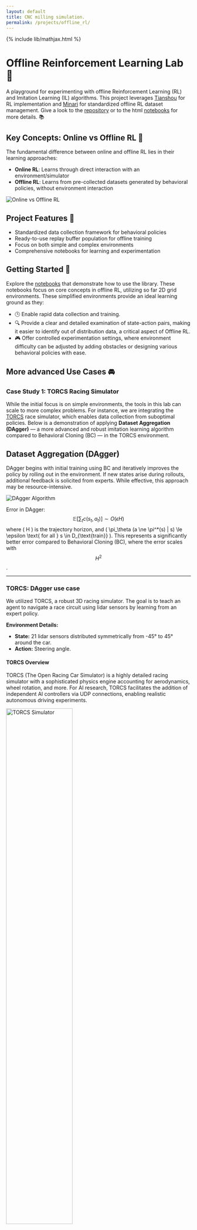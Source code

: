 ```yaml
---
layout: default
title: CNC milling simulation. 
permalink: /projects/offline_rl/
---
```

{% include lib/mathjax.html %}

# Offline Reinforcement Learning Lab 🚀

A playground for experimenting with offline Reinforcement Learning (RL) and Imitation Learning (IL) algorithms.
This project leverages [Tianshou](https://github.com/thu-ml/tianshou) for RL implementation and 
[Minari](https://github.com/Farama-Foundation/Minari) for standardized offline RL dataset management. Give a look to the 
[repository](https://github.com/ivandrodri/offline-rl.git)  or to the html [notebooks](https://ivandrodri.github.io/offline-rl/index.html) for more details. 📚

## Key Concepts: Online vs Offline RL 🧠
The fundamental difference between online and offline RL lies in their learning approaches:
- **Online RL**: Learns through direct interaction with an environment/simulator
- **Offline RL**: Learns from pre-collected datasets generated by behavioral policies, without environment interaction

![Online vs Offline RL](../../assets/img/90_online_vs_offline.png)

## Project Features 🔧
- Standardized data collection framework for behavioral policies
- Ready-to-use replay buffer population for offline training
- Focus on both simple and complex environments
- Comprehensive notebooks for learning and experimentation

## Getting Started 🏁
Explore the [notebooks](https://ivandrodri.github.io/offline-rl/index.html) that demonstrate how to use the library. 
These notebooks focus on core concepts in offline RL, utilizing so far 2D grid environments. These simplified 
environments provide an ideal learning ground as they:
- 🕒 Enable rapid data collection and training.
- 🔍 Provide a clear and detailed examination of state-action pairs, making it easier to identify out of distribution data,
  a critical aspect of Offline RL.
- 🎮 Offer controlled experimentation settings, where environment difficulty can be adjusted by adding obstacles or 
  designing various behavioral policies with ease. 

## More advanced Use Cases 🚘

### Case Study 1: TORCS Racing Simulator

While the initial focus is on simple environments, the tools in this lab can scale to more complex problems. 
For instance, we are integrating the [TORCS](...) race simulator, which enables data collection from suboptimal 
policies. Below is a demonstration of applying **Dataset Aggregation (DAgger)** — a more advanced and robust imitation 
learning algorithm compared to Behavioral Cloning (BC) — in the TORCS environment.

## Dataset Aggregation (DAgger)

DAgger begins with initial training using BC and iteratively improves the policy by rolling out in the environment. 
If new states arise during rollouts, additional feedback is solicited from experts. While effective, this approach 
may be resource-intensive. 

<img src="../../assets/img/93_dagger_pseudocode.png" alt="DAgger Algorithm">

Error in DAgger:
$$ \mathbb{E} \left[ \sum_t c(s_t, a_t) \right] \sim O(\epsilon H) $$
where \( H \) is the trajectory horizon, 
and \( \pi_\theta (a \ne \pi^*(s) | s) \le \epsilon \text{ for all } s \in D_{\text{train}} \). This represents a 
significantly better error compared to Behavioral Cloning (BC), where the error scales with $$H^2$$.


---

### TORCS: DAgger use case
We utilized TORCS, a robust 3D racing simulator. The goal is to teach an agent to navigate a race circuit using lidar 
sensors by learning from an expert policy. 

**Environment Details:**
- **State:** 21 lidar sensors distributed symmetrically from -45° to 45° around the car.
- **Action:** Steering angle.

#### TORCS Overview
TORCS (The Open Racing Car Simulator) is a highly detailed racing simulator with a sophisticated physics engine 
accounting for aerodynamics, wheel rotation, and more. For AI research, TORCS facilitates the addition of independent
AI controllers via UDP connections, enabling realistic autonomous driving experiments.

<img src="../../assets/img/93_TORCS_simulator.png" alt="TORCS Simulator" width="60%">

---

## Results: DAgger in Action

Remember what we need to do:

<img src="../../assets/img/93_DAGGER.jpg" alt="TORCS Simulator" width="60%">


### 1. Expert Driver
As shown in the video below, the expert (human) driver demonstrates optimal performance.

<html lang="en">
<head>
    <meta charset="UTF-8">
    <meta name="viewport" content="width=device-width, initial-scale=1.0">
    <title>Video Section Example</title>
    <style>
        /* Styles for the video container */
        .video-container {
            text-align: left;
            margin: 10px 0;
        }
    </style>
</head>
<body>
    <!-- Video Section -->
    <div class="video-container">
        <video width="340" height="360" controls>
            <source src="../../assets/videos/expert_driver_dagger.webm" type="video/webm">
            Your browser does not support the video tag.
        </video>
    </div>
</body>
</html>


### 2. Drunk Driver (Behavior Policy)
A suboptimal policy (the "drunk driver") collects data, providing a starting point for offline RL.

<html lang="en">
<head>
    <meta charset="UTF-8">
    <meta name="viewport" content="width=device-width, initial-scale=1.0">
    <title>Video Section Example</title>
    <style>
        /* Styles for the video container */
        .video-container {
            text-align: left;
            margin: 10px 0;
        }
    </style>
</head>
<body>
    <!-- Video Section -->
    <div class="video-container">
        <video width="340" height="360" controls>
            <source src="../../assets/videos/suboptimal_driver_dagger.webm" type="video/webm">
            Your browser does not support the video tag.
        </video>
    </div>
</body>
</html>


### 3. DAgger Improvement
By incorporating expert corrections into the dataset during rollouts, the policy rapidly improves, 
achieving near-expert performance after just a few iterations.

Using expert driver knowledge (first video) to correct the behavioral policy state-action wrong pairs (second video)
after just 4 laps we are able to learn the expert policy, as shown in the next video. 


<html lang="en">
<head>
    <meta charset="UTF-8">
    <meta name="viewport" content="width=device-width, initial-scale=1.0">
    <title>Video Section Example</title>
    <style>
        /* Styles for the video container */
        .video-container {
            text-align: left;
            margin: 10px 0;
        }
    </style>
</head>
<body>
    <!-- Video Section -->
    <div class="video-container">
        <video width="340" height="360" controls>
            <source src="../../assets/videos/optimal_dagger_policy.webm" type="video/webm">
            Your browser does not support the video tag.
        </video>
    </div>
</body>
</html>


---

## In Summary

DAgger is a powerful algorithm, but it requires access to an expert, which can be very costly. Offline RL aims to 
achieve a similar goal; however, if certain state-action pairs are missing from your dataset, it becomes challenging 
for the algorithm to infer or recreate them. In Offline RL, the goal is to go out of distribution in a controlled 
manner. For more details, refer to the [notebooks](https://ivandrodri.github.io/offline-rl/index.html) in the 
repository. 

Since the data collected in the previous exercise is quite bad, this example will be particularly challenging for 
Offline RL. You should try to collect a better-quality dataset to improve performance.

---

## Example: BCQ (Batch Constrained Q-Learning)

In the example below, we apply the **BCQ (Batch Constrained Q-Learning)** offline RL algorithm to a dataset collected 
from a suboptimal policy that is not too bad, but as shown in the video below, it fails to make the first curve and 
collides. 

<html lang="en">
<head>
    <meta charset="UTF-8">
    <meta name="viewport" content="width=device-width, initial-scale=1.0">
    <title>Video Section Example</title>
    <style>
        /* Styles for the video container */
        .video-container {
            text-align: left;
            margin: 10px 0;
        }
    </style>
</head>
<body>
    <!-- Video Section -->
    <div class="video-container">
        <video width="340" height="360" controls>
            <source src="../../assets/videos/suboptimal_policy_bcq.webm" type="video/webm">
            Your browser does not support the video tag.
        </video>
    </div>
</body>
</html>


Consequently, the state-action pair required to avoid the collision and navigate the curve correctly is 
missing from the dataset. Offline RL algorithms employ various techniques to infer or create such missing states to 
minimize the reward penalty.  

In this case, our reward is a penalty if any of the lidar sensors detect an imminent collision.

As shown in the video below, after just one epoch, the offline RL algorithm successfully learned to create the 
missing state-action pairs, enabling it to navigate the curve quite well. 

<html lang="en">
<head>
    <meta charset="UTF-8">
    <meta name="viewport" content="width=device-width, initial-scale=1.0">
    <title>Video Section Example</title>
    <style>
        /* Styles for the video container */
        .video-container {
            text-align: left;
            margin: 10px 0;
        }
    </style>
</head>
<body>
    <!-- Video Section -->
    <div class="video-container">
        <video width="340" height="360" controls>
            <source src="../../assets/videos/BCQ_optimal_policy.webm" type="video/webm">
            Your browser does not support the video tag.
        </video>
    </div>
</body>
</html>

As mentioned earlier, the policy will continue to improve with additional training. However, if there is a significant 
gap between the optimal state-action pairs and the collected ones, this poses a considerable challenge. In such cases, 
the most practical approach would be to return to the initial stage and collect higher-quality data in those specific 
regimes.

---

## Future Work
- Expand the library to include additional high-dimensional environments, such as robotic hand manipulations or 
  multi-task robotic scenarios, where data is collected for Task A but used in an offline RL setting to solve Task B 
  (assuming Task A is representative enough to cover many state-action pairs of Task B). This situation is quite common 
  in real-world applications.
- Explore Imitation Learning/ Offline RL with transformers like architectures.

Stay tuned for updates, and feel free to explore the repository and contribute to this evolving Offline RL Lab!


---


<a href="/ivan-homepage/">
    <button style="padding:10px 20px; background-color:#007BFF; color:white; border:none; border-radius:5px; cursor:pointer;">
        Back to Home
    </button>
</a>



<!-- Place this code block at the end of your Markdown file -->
<style>
    .lightbox-image {
        display: inline-block;
        margin: 10px;
        cursor: pointer;
    }
    
    .lightbox-image img {
        max-width: 300px;
        transition: transform 0.3s ease;
        display: block;
    }
    
    .lightbox-image img:hover {
        transform: scale(1.05);
    }
    
    #global-lightbox {
        display: none;
        position: fixed;
        z-index: 9999;
        left: 0;
        top: 0;
        width: 100%;
        height: 100%;
        background-color: rgba(0, 0, 0, 0.9);
        justify-content: center;
        align-items: center;
    }
    
    #global-lightbox img {
        max-width: 90%;
        max-height: 90vh;
        object-fit: contain;
    }
    
    #lightbox-close {
        position: absolute;
        top: 20px;
        right: 30px;
        color: white;
        font-size: 30px;
        cursor: pointer;
        font-weight: bold;
    }
</style>

<!-- Single lightbox container for all images -->
<div id="global-lightbox">
    <span id="lightbox-close">&times;</span>
    <img id="lightbox-current-image" src="" alt="">
</div>

<script>
    // Create lightbox container if it doesn't exist
    if (!document.getElementById('global-lightbox')) {
        const lightboxHTML = `
            <div id="global-lightbox">
                <span id="lightbox-close">&times;</span>
                <img id="lightbox-current-image" src="" alt="">
            </div>
        `;
        document.body.insertAdjacentHTML('beforeend', lightboxHTML);
    }

    // Initialize lightbox functionality
    function initializeLightbox() {
        const lightbox = document.getElementById('global-lightbox');
        const lightboxImage = document.getElementById('lightbox-current-image');
        const closeBtn = document.getElementById('lightbox-close');

        // Add click handlers to all lightbox images
        document.querySelectorAll('.lightbox-image img').forEach(img => {
            img.addEventListener('click', function() {
                lightbox.style.display = 'flex';
                lightboxImage.src = this.src;
                lightboxImage.alt = this.alt;
            });
        });

        // Close handlers
        closeBtn.addEventListener('click', () => lightbox.style.display = 'none');
        lightbox.addEventListener('click', (e) => {
            if (e.target === lightbox) lightbox.style.display = 'none';
        });
    }

    // Initialize when the page loads
    if (document.readyState === 'loading') {
        document.addEventListener('DOMContentLoaded', initializeLightbox);
    } else {
        initializeLightbox();
    }
</script>
